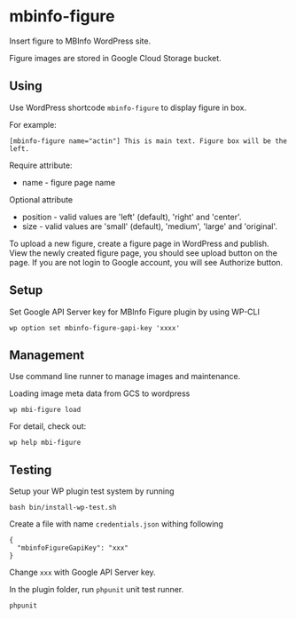 # mbinfo-figure

Insert figure to MBInfo WordPress site.

Figure images are stored in Google Cloud Storage bucket.

## Using 

Use WordPress shortcode `mbinfo-figure` to display figure in box.

For example:

    [mbinfo-figure name="actin"] This is main text. Figure box will be the left.

Require attribute:

* name - figure page name

Optional attribute

* position - valid values are 'left' (default), 'right' and 'center'.
* size - valid values are 'small' (default), 'medium', 'large' and 'original'. 

To upload a new figure, create a figure page in WordPress and publish. View the newly created figure page, you should see upload button on the page. If you are not login to Google account, you will see Authorize button.

## Setup

Set Google API Server key for MBInfo Figure plugin by using WP-CLI

    wp option set mbinfo-figure-gapi-key 'xxxx'
    
## Management
    
Use command line runner to manage images and maintenance. 

Loading image meta data from GCS to wordpress


    wp mbi-figure load

For detail, check out:
    
    wp help mbi-figure
    
## Testing

Setup your WP plugin test system by running

    bash bin/install-wp-test.sh
    
Create a file with name `credentials.json` withing following
    
    {
      "mbinfoFigureGapiKey": "xxx"
    }
    
Change `xxx` with Google API Server key.     
    
In the plugin folder, run `phpunit` unit test runner.    
    
    phpunit
    
